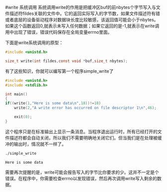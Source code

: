 #write 系统调用
系统调用write的作用是把缓冲区buf的前nbytes个字节写入与文件描述符fildes关联的文件中。它的返回实际写入的字节数，如果文件描述符有错或者底层的设备驱动程序对数据块长度比较敏感，该返回值可能会小于nbytes。如果这个函数返回0,就表示未写入任何数据；如果它返回的是-1,就表示在write调用中出现了错误，错误代码保存在全局变量errno里面。

下面是write系统调用的原型：
```c
#include <unistd.h>

size_t write(int fildes,const void *buf,size_t nbytes);
```
有了这些知识，你就可以编写第一个程序simple_write了
```c
#include <unistd.h>
#include <stdlib.h>

int main()
{
if((write(1,"Here is some data\n",18))!=18)
	write(2,"A write error has occurred on file descriptor 1\n",46);

	exit(0);
}
```
这个程序只是在标准输出上显示一条消息。当程序退出运行时，所有已经打开的文件描述符都会自动关闭，所以我们不需要明确地关闭它们。但当我们是在处理被缓冲的输出时，情况就不一样了。
```bash
./simple_write
```
```text
Here is some data
```
需要再次提醒的是，write可能会报告写入的字节比你要求的少。这并不一定是个错误。在程序中，你需要检查errno以发现错误，然后再次调用write写入剩余的数据。
